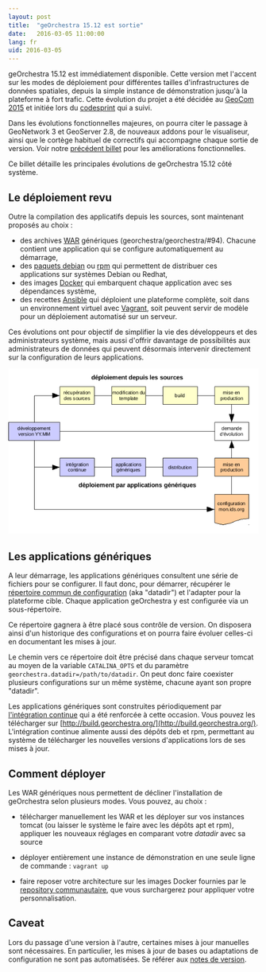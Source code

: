 ```yaml
---
layout: post
title:  "geOrchestra 15.12 est sortie"
date:   2016-03-05 11:00:00
lang: fr
uid: 2016-03-05
---
```


geOrchestra 15.12 est immédiatement disponible. Cette version met l'accent sur les modes de déploiement pour différentes tailles d'infrastructures de données spatiales, depuis la simple instance de démonstration jusqu'à la plateforme à fort trafic. Cette évolution du projet a été décidée au [GeoCom 2015](/blog/2015/07/01/geocom2015-compte-rendu/) et initiée lors du [codesprint](/blog/2015/06/16/codesprint-report/) qui a suivi.

Dans les évolutions fonctionnelles majeures, on pourra citer le passage à GeoNetwork 3 et GeoServer 2.8, de nouveaux addons pour le visualiseur, ainsi que le cortège habituel de correctifs qui accompagne chaque sortie de version. Voir notre [précédent billet](/blog/2016/01/07/georchestra-16.x-fr/) pour les améliorations fonctionnelles.

Ce billet détaille les principales évolutions de geOrchestra 15.12 côté système.

<!--more-->

## Le déploiement revu

Outre la compilation des applicatifs depuis les sources, sont maintenant proposés au choix : 
 
* des archives [WAR](https://fr.wikipedia.org/wiki/WAR_%28format_de_fichier%29) génériques (georchestra/georchestra/#94). Chacune contient une application qui se configure automatiquement au démarrage,
* des [paquets debian](https://fr.wikipedia.org/wiki/Deb) ou [rpm](https://fr.wikipedia.org/wiki/RPM_Package_Manager) qui permettent de distribuer ces applications sur systèmes Debian ou Redhat,
* des images [Docker](https://fr.wikipedia.org/wiki/Docker_%28logiciel%29) qui embarquent chaque application avec ses dépendances système,
* des recettes [Ansible](https://fr.wikipedia.org/wiki/Ansible_%28logiciel%29) qui déploient une plateforme complète, soit dans un environnement virtuel avec [Vagrant](https://fr.wikipedia.org/wiki/Vagrant), soit peuvent servir de modèle pour un déploiement automatisé sur un serveur.

Ces évolutions ont pour objectif de simplifier la vie des développeurs et des administrateurs système, mais aussi d'offrir davantage de possibilités aux administrateurs de données qui peuvent désormais intervenir directement sur la configuration de leurs applications.

<a href="/public/geor1512/workflow-app-generic-fr.png"><img src="/public/geor1512/workflow-app-generic-fr.png" alt="circuits de déploiement" title="circuits de déploiement, fev. 2016" /></a>


## Les applications génériques

A leur démarrage, les applications génériques consultent une série de fichiers pour se configurer. Il faut donc, pour démarrer, récupérer le [répertoire commun de configuration](https://github.com/georchestra/datadir) (aka "datadir") et l'adapter pour la plateforme cible. Chaque application geOrchestra y est configurée via un sous-répertoire.

Ce répertoire gagnera à être placé sous contrôle de version. On disposera ainsi d'un historique des configurations et on pourra faire évoluer celles-ci en documentant les mises à jour.

Le chemin vers ce répertoire doit être précisé dans chaque serveur tomcat au moyen de la variable `CATALINA_OPTS` et du paramètre `georchestra.datadir=/path/to/datadir`. On peut donc faire coexister plusieurs configurations sur un même système, chacune ayant son propre "datadir".

Les applications génériques sont construites périodiquement par [l'intégration continue](https://build.georchestra.org/ci/job/georchestra-generic-wars/) qui a été renforcée à cette occasion. Vous pouvez les télécharger sur [http://build.georchestra.org/](http://build.georchestra.org/). L'intégration continue alimente aussi des dépôts deb et rpm, permettant au système de télécharger les nouvelles versions d'applications lors de ses mises à jour.

## Comment déployer

Les WAR génériques nous permettent de décliner l'installation de geOrchestra selon plusieurs modes. Vous pouvez, au choix :

* télécharger manuellement les WAR et les déployer sur vos instances tomcat (ou laisser le système le faire avec les dépôts apt et rpm), appliquer les nouveaux réglages en comparant votre *datadir* avec sa source

* déployer entièrement une instance de démonstration en une seule ligne de commande : `vagrant up`

* faire reposer votre architecture sur les images Docker fournies par le [repository communautaire](https://hub.docker.com/u/georchestra/), que vous surchargerez pour appliquer votre personnalisation.


## Caveat

Lors du passage d'une version à l'autre, certaines mises à jour manuelles sont nécessaires. En particulier, les mises à jour de bases ou adaptations de configuration ne sont pas automatisées. Se référer aux [notes de version](https://github.com/georchestra/georchestra/blob/15.12/RELEASE_NOTES.md).